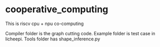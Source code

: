 # cooperative_computing
This is riscv cpu + npu co-computing

Compiler folder is the graph cutting code.
Example folder is test case in licheepi.
Tools folder has shape_inference.py